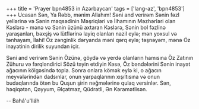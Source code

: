 +++
title = 'Prayer bpn4853 in Azərbaycan'
tags = ['lang-az', 'bpn4853']
+++
Ucasan Sən, Ya Rəbb, mənim Allahım! Səni and verirəm Sənin fəzl yellərinə və Sənin məqsədinin Məşriqləri və İlhamının Məzhərləri olan Kəslərə - mənə və Sənin üzünü axtaran Kəslərə, Sənin bol fəzlinə yaraşanları, bəxşiş və lütflərinə layiq olanları nazil eylə; mən yoxsul və tənhayam, İlahi! Öz zənginlik dəryanda məni qərq eylə; təşnəyəm, mənə Öz inayətinin dirilik suyundan içir.

Səni and verirəm Sənin Özünə, göydə və yerdə olanların hamısına Öz Zatının Zühuru və fərqləndirici Sözü təyin etdiyin Kəsə, Öz bəndələrini Sənin inayət ağacının kölgəsində topla. Sonra onlara kömək eylə ki, o ağacın meyvələrindən dadsınlar, onun yarpaqlarının xışıltısına və onun budaqlarında ötən bu Quşun şirin nəğmələrinə qulaq versinlər. Sən, həqiqətən, Qəyyum, Əlçatmaz, Qüdrətli, Ən Kəramətlisən.

-- Bahá'u'lláh
